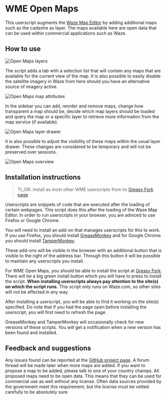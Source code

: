 # WME Open Maps

This userscript augments the [Waze Map Editor](https://www.waze.com/editor/) by adding additional maps such as the cadastre as layer. The maps available here are open data that can be used within commercial applications such as Waze.

## How to use

![Open Maps layers](http://tomputtemans.com/waze-scripts/images/Sidebar.png)

The script adds a tab with a selection list that will contain any maps that are available for the current view of the map. It is also possible to easily disable the satellite imagery in Waze from here should you have an alternative source of imagery active.

![Open Maps map attributes](http://tomputtemans.com/waze-scripts/images/LayerAttributes.png)

In the sidebar you can add, reorder and remove maps, change how transparent a map should be, decide which map layers should be loaded and query the map or a specific layer to retrieve more information from the map service (if available).

![Open Maps layer drawer](http://tomputtemans.com/waze-scripts/images/LayerChooser.png)

It is also possible to adjust the visibility of these maps within the usual layer drawer. These changes are considered to be temporary and will not be preserved over sessions.

![Open Maps overview](http://tomputtemans.com/waze-scripts/images/Overview.png)

## Installation instructions

> TL;DR: install as most other WME userscripts from its [Greasy Fork page](https://greasyfork.org/scripts/13334-wme-openmaps)

Userscripts are snippets of code that are executed after the loading of certain webpages. This script does this after the loading of the Waze Map Editor. In order to run userscripts in your browser, you are adviced to use Firefox or Google Chrome.

You will need to install an add-on that manages userscripts for this to work. If you use Firefox, you should install [GreaseMonkey](https://addons.mozilla.org/firefox/addon/greasemonkey/) and for Google Chrome you should install [TamperMonkey](https://chrome.google.com/webstore/detail/tampermonkey/dhdgffkkebhmkfjojejmpbldmpobfkfo).

These add-ons will be visible in the browser with an additional button that is visible to the right of the address bar. Through this button it will be possible to maintain any userscripts you install.

For WME Open Maps, you should be able to install the script at [Greasy Fork](https://greasyfork.org/scripts/13334-wme-openmaps). There will be a big green install button which you will have to press to install the script.
__When installing userscripts always pay attention to the site(s) on which the script runs.__ This script only runs on Waze.com, so other sites will not be affected in any way.

After installing a userscript, you will be able to find it working on the site(s) specified. Do note that if you had the page open before installing the userscript, you will first need to refresh the page.

GreaseMonkey and TamperMonkey will occasionally check for new versions of these scripts. You will get a notification when a new version has been found and installed.

## Feedback and suggestions

Any issues found can be reported at the [GitHub project page](https://github.com/Glodenox/wme-om/issues). A forum thread will be made later when more maps are added. If you want to propose a map to be added, please talk to one of your country champs. All proposed maps need to be open data. This means that they can be used for commercial use as well without any license. Often data sources provided by the government meet this requirement, but the license must be vetted carefully to be absolutely sure.
